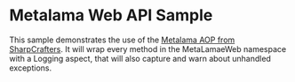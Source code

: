 # Metalama Web API Sample

This sample demonstrates the use of the [Metalama AOP from SharpCrafters](https://www.postsharp.net/metalama).
It will wrap every method in the MetaLamaeWeb namespace with a Logging aspect, that will also capture and warn about unhandled exceptions.